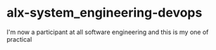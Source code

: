 # alx-system_engineering-devops
I'm now a participant at all software engineering and this is my one of practical
